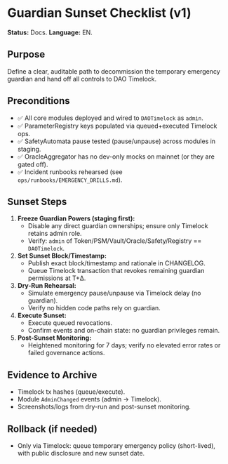 # Guardian Sunset Checklist (v1)
**Status:** Docs. **Language:** EN.

## Purpose
Define a clear, auditable path to decommission the temporary emergency guardian and hand off all controls to DAO Timelock.

## Preconditions
- ✅ All core modules deployed and wired to `DAOTimelock` as `admin`.
- ✅ ParameterRegistry keys populated via queued+executed Timelock ops.
- ✅ SafetyAutomata pause tested (pause/unpause) across modules in staging.
- ✅ OracleAggregator has no dev-only mocks on mainnet (or they are gated off).
- ✅ Incident runbooks rehearsed (see `ops/runbooks/EMERGENCY_DRILLS.md`).

## Sunset Steps
1. **Freeze Guardian Powers (staging first):**
   - Disable any direct guardian ownerships; ensure only Timelock retains admin role.
   - Verify: `admin` of Token/PSM/Vault/Oracle/Safety/Registry == `DAOTimelock`.
2. **Set Sunset Block/Timestamp:**
   - Publish exact block/timestamp and rationale in CHANGELOG.
   - Queue Timelock transaction that revokes remaining guardian permissions at T+Δ.
3. **Dry-Run Rehearsal:**
   - Simulate emergency pause/unpause via Timelock delay (no guardian).
   - Verify no hidden code paths rely on guardian.
4. **Execute Sunset:**
   - Execute queued revocations.
   - Confirm events and on-chain state: no guardian privileges remain.
5. **Post-Sunset Monitoring:**
   - Heightened monitoring for 7 days; verify no elevated error rates or failed governance actions.

## Evidence to Archive
- Timelock tx hashes (queue/execute).
- Module `AdminChanged` events (admin -> Timelock).
- Screenshots/logs from dry-run and post-sunset monitoring.

## Rollback (if needed)
- Only via Timelock: queue temporary emergency policy (short-lived), with public disclosure and new sunset date.
